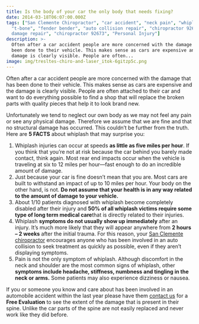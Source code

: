 ```yaml
---
title: Is the body of your car the only body that needs fixing?
date: 2014-03-18T06:07:00.000Z
tags: ["San Clemente Chiropractor", "car accident", "neck pain", "whiplash",
  "t-bone", "fender bender", "auto collision repair", "chiropractor 92672", "body
  damage repair", "chiropractor 92673", "Personal Injury"]
description: >-
  Often after a car accident people are more concerned with the damage that has
  been done to their vehicle. This makes sense as cars are expensive and the
  damage is clearly visible. People are often...
image: img/tresltes-chiro-and-laser_itok-6gitzp5c.png
---
```

Often after a car accident people are more concerned with the damage that has been done to their vehicle. This makes sense as cars are expensive and the damage is clearly visible. People are often attached to their car and want to do everything possible to find a shop that will replace the broken parts with quality pieces that help it to look brand new.

Unfortunately we tend to neglect our own body as we may not feel any pain or see any physical damage. Therefore we assume that we are fine and that no structural damage has occurred. This couldn’t be further from the truth. Here are **5 FACTS** about whiplash that may surprise you:

1. Whiplash injuries can occur at speeds **as little as five miles per hour**. If you think that you’re not at risk because the car behind you barely made contact, think again. Most rear end impacts occur when the vehicle is traveling at six to 12 miles per hour—fast enough to do an incredible amount of damage.
2. Just because your car is fine doesn’t mean that you are. Most cars are built to withstand an impact of up to 10 miles per hour. Your body on the other hand, is not. **Do not assume that your health is in any way related to the amount of damage to your vehicle.**
3. About 1/10 patients diagnosed with whiplash become completely disabled after their injury and **50% of all whiplash victims require some type of long term medical care**that is directly related to their injuries.
4. Whiplash **symptoms do not usually show up immediately** after an injury. It’s much more likely that they will appear anywhere from **2 hours – 2 weeks** after the initial trauma. For this reason, your [](<>)[San Clemente chiropractor](../index.html "San Clemente Chiropractor") encourages anyone who has been involved in an auto collision to seek treatment as quickly as possible, even if they aren’t displaying symptoms.
5. Pain is not the only symptom of whiplash. Although discomfort in the neck and shoulder are the most common signs of whiplash, other **symptoms include headache, stiffness, numbness and tingling in the neck or arms.** Some patients may also experience dizziness or nausea.

If you or someone you know and care about has been involved in an automobile accident within the last year please have them[](<>) [contact us](../ask-doctor.html "contact us") for a **Free Evaluation** to see the extent of the damage that is present in their spine. Unlike the car parts of the spine are not easily replaced and never work like they did before.